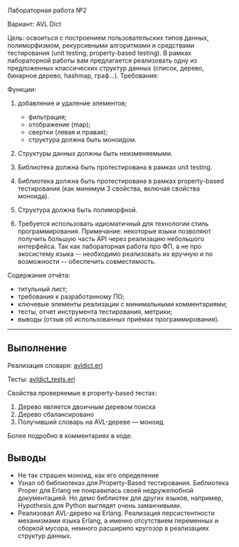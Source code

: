 Лабораторная работа №2

Вариант: AVL Dict

Цель: освоиться с построением пользовательских типов данных, полиморфизмом, рекурсивными алгоритмами и средствами тестирования (unit testing, property-based testing).
В рамках лабораторной работы вам предлагается реализовать одну из предложенных классических структур данных (список, дерево, бинарное дерево, hashmap, граф...).
Требования:

Функции:

1. добавление и удаление элементов;
   + фильтрация; 
   + отображение (map); 
   + свертки (левая и правая); 
   + структура должна быть моноидом.

1. Структуры данных должны быть неизменяемыми.
1. Библиотека должна быть протестирована в рамках unit testing.
1. Библиотека должна быть протестирована в рамках property-based тестирования (как минимум 3 свойства, включая свойства моноида).
1. Структура должна быть полиморфной.
1. Требуется использовать идиоматичный для технологии стиль программирования. Примечание: некоторые языки позволяют получить большую часть API через реализацию небольшого интерфейса. Так как лабораторная работа про ФП, а не про экосистему языка -- необходимо реализовать их вручную и по возможности -- обеспечить совместимость.

Содержание отчёта:

- титульный лист;
- требования к разработанному ПО;
- ключевые элементы реализации с минимальными комментариями;
- тесты, отчет инструмента тестирования, метрики;
- выводы (отзыв об использованных приёмах программирования).

---

## Выполнение

Реализация словаря:
[avldict.erl](src/avldict/avldict.erl)


Тесты:
[avldict_tests.erl](test/avldict/avldict_tests.erl)

Свойства проверяемые в property-based тестах:
1. Дерево является двоичным деревом поиска 
2. Дерево сбалансировано
3. Получивший словарь на AVL-дереве — моноид

Более подробно в комментариях в коде.

## Выводы

- Не так страшен моноид, как его определение
- Узнал об библиотеках для Property-Based тестирования. Библиотека Proper для Erlang не понравилась своей недружелюбной документацией. Но демо библиотек для других языков, например, Hypothesis для Python выглядят очень заманчивыми.
- Реализовал AVL-дерево на Erlang. Реализация персистентности механизмами языка Erlang, а именно отсутствием переменных и сборкой мусора, немного расширило кругозор в реализациях структур данных.

